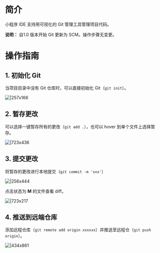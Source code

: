 # 简介
小程序 IDE 支持用可视化的 Git 管理工具管理项目代码。

**说明：** 自1.0 版本开始 Git 更新为 SCM。操作步骤无变更。

# 操作指南
## 1. 初始化 Git
当项目目录中没有 Git 仓库时，可以直接初始化 Git（`git init`）。

![|257x166](https://mdn.alipayobjects.com/afts/img/A*n-hGQrXffisAAAAAAAAAAABkAa8wAA/1024w_1024h_1l.png?bz=openpt_doc&t=I62OJGPrrp3yj2YG-tUhWgAAAABkMK8AAAAA#align=left&display=inline&height=166&margin=%5Bobject%20Object%5D&originHeight=166&originWidth=257&status=done&style=none&width=257)

## 2. 暂存更改
可以选择一键暂存所有的更改（`git add .`），也可以 hover 到单个文件上选择暂存。

![|723x436](https://mdn.alipayobjects.com/afts/img/A*mGdLSrUSLcQAAAAAAAAAAABkAa8wAA/1024w_1024h_1l.png?bz=openpt_doc&t=TZaG-O6SrghSxMCindIZZAAAAABkMK8AAAAA#align=left&display=inline&height=448&margin=%5Bobject%20Object%5D&originHeight=448&originWidth=743&status=done&style=none&width=743)

## 3. 提交更改
将暂存的更改进行本地提交（`git commit -m 'xxx'`）

![|256x444](https://mdn.alipayobjects.com/afts/img/A*XSbOTobzE6oAAAAAAAAAAABkAa8wAA/1024w_1024h_1l.png?bz=openpt_doc&t=1UE9pjPjLVsZZRWyzE2s1QAAAABkMK8AAAAA#align=left&display=inline&height=444&margin=%5Bobject%20Object%5D&originHeight=444&originWidth=256&status=done&style=none&width=256)

点击状态为 **M** 的文件查看 diff。

![|723x217](https://mdn.alipayobjects.com/afts/img/A*VuOfTIdbZTYAAAAAAAAAAABkAa8wAA/1024w_1024h_1l.png?bz=openpt_doc&t=j8WXY5peVav6KjeolXgOogAAAABkMK8AAAAA#align=left&display=inline&height=308&margin=%5Bobject%20Object%5D&originHeight=308&originWidth=1024&status=done&style=none&width=1024)

## 4. 推送到远端仓库
添加远程仓库（`git remote add origin xxxxxx`）并推送至远程仓（`git push origin`）。

![|434x861](https://mdn.alipayobjects.com/afts/img/A*o6m7RpN7rdgAAAAAAAAAAABkAa8wAA/1024w_1024h_1l.png?bz=openpt_doc&t=FZmkxAPN8RvBkmNLTdKySwAAAABkMK8AAAAA#align=left&display=inline&height=861&margin=%5Bobject%20Object%5D&originHeight=861&originWidth=434&status=done&style=none&width=434)
